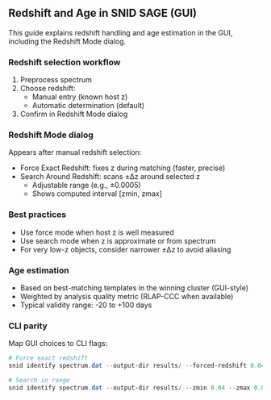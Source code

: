 ## Redshift and Age in SNID SAGE (GUI)

This guide explains redshift handling and age estimation in the GUI, including the Redshift Mode dialog.

### Redshift selection workflow
1. Preprocess spectrum
2. Choose redshift:
   - Manual entry (known host z)
   - Automatic determination (default)
3. Confirm in Redshift Mode dialog

### Redshift Mode dialog
Appears after manual redshift selection:
- Force Exact Redshift: fixes z during matching (faster, precise)
- Search Around Redshift: scans ±Δz around selected z
  - Adjustable range (e.g., ±0.0005)
  - Shows computed interval [zmin, zmax]

### Best practices
- Use force mode when host z is well measured
- Use search mode when z is approximate or from spectrum
- For very low-z objects, consider narrower ±Δz to avoid aliasing

### Age estimation
- Based on best-matching templates in the winning cluster (GUI-style)
- Weighted by analysis quality metric (RLAP-CCC when available)
- Typical validity range: -20 to +100 days

### CLI parity
Map GUI choices to CLI flags:

```powershell
# Force exact redshift
snid identify spectrum.dat --output-dir results/ --forced-redshift 0.045

# Search in range
snid identify spectrum.dat --output-dir results/ --zmin 0.04 --zmax 0.05
```

